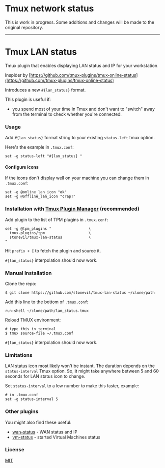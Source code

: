 # Tmux network status
This is work in progress. Some additions and changes will be made to the original repository.

------------------------------
# Tmux LAN status

Tmux plugin that enables displaying LAN status and IP for your workstation.

Inspider by [https://github.com/tmux-plugins/tmux-online-status](https://github.com/tmux-plugins/tmux-online-status)

Introduces a new `#{lan_status}` format.

This plugin is useful if:
- you spend most of your time in Tmux and don't want to "switch" away from the terminal to check whether you're connected.

### Usage

Add `#{lan_status}` format string to your existing `status-left` tmux option.


Here's the example in `.tmux.conf`:

    set -g status-left "#{lan_status} "

#### Configure icons
If the icons don't display well on your machine you can change them in
`.tmux.conf`:

    set -g @online_lan_icon "ok"
    set -g @offline_lan_icon "crap!"

### Installation with [Tmux Plugin Manager](https://github.com/tmux-plugins/tpm) (recommended)

Add plugin to the list of TPM plugins in `.tmux.conf`:

    set -g @tpm_plugins "                 \
      tmux-plugins/tpm                    \
      stonevil/tmux-lan-status            \
    "

Hit `prefix + I` to fetch the plugin and source it.

`#{lan_status}` interpolation should now work.

### Manual Installation

Clone the repo:

    $ git clone https://github.com/stonevil/tmux-lan-status ~/clone/path

Add this line to the bottom of `.tmux.conf`:

    run-shell ~/clone/path/lan_status.tmux

Reload TMUX environment:

    # type this in terminal
    $ tmux source-file ~/.tmux.conf

`#{lan_status}` interpolation should now work.

### Limitations

LAN status icon most likely won't be instant. The duration depends on the `status-interval` Tmux option. So, it might take anywhere between 5 and 60 seconds for LAN status icon to change.

Set `status-interval` to a low number to make this faster, example:

    # in .tmux.conf
    set -g status-interval 5

### Other plugins

You might also find these useful:

- [wan-status](https://github.com/stonevil/tmux-wan-status) - WAN status and IP
- [vm-status](https://github.com/stonevil/tmux-vm-status) - started Virtual Machines status

### License

[MIT](LICENSE.md)
